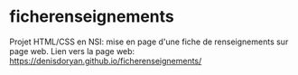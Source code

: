 # ficherenseignements
Projet HTML/CSS en NSI: mise en page d'une fiche de renseignements sur page web.
Lien vers la page web: https://denisdoryan.github.io/ficherenseignements/
